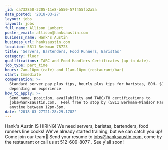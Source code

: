 ```yaml
---
_id: ca732850-3205-11e8-b550-57f455fb2a5a
date_posted: '2018-03-27'
layout: jobs
layoutt: jobs
full_name: Allison Lambert
poster_email: allison@hanksaustin.com
business_name: Hank's Austin
business_url: hanksaustin.com
location: 5811 Berkman 78723
title: 'Servers, Bartenders, Food Runners, Baristas'
category: floor
qualifications: TABC and Food Handlers Certificates (up to date).
job_type: part_time
hours: 7am-10pm (cafe) and 11am-10pm (restaurant/bar)
start: Immediate
compensation: >-
  Standard server pay plus tips, hourly plus tips for baristas, BOH- $11 to $13
  depending on experience
how_to_apply: >-
  Send name, position, availability and TABC/FH certifications to
  jobs@hanksaustin.com.  Feel free to stop by (5811 Berkman-Windsor Park)
  anytime between 12pm-5pm.
date: '2018-03-27T21:28:29.178Z'
---
```

Hank's Austin IS HIRING! We need servers, baristas, bartenders, food runners line cooks! We've already started training, but we can catch you up! Come join our team🐎 Send your resume to jobs@hanksaustin.com, come by the restaurant or call us at 512-609-8077 . See y'all soon!
